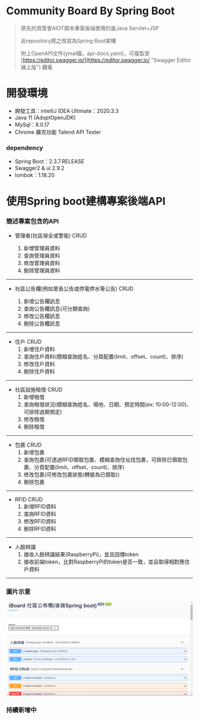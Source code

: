 # Community Board By Spring Boot

> 原先的資策會AIOT期末專案後端使用的是Java Servlet+JSP
>
> 此repository將之改寫為Spring Boot架構
> 
> 附上OpenAPI文件(ymal檔，api-docs.yaml)，可複製至 [https://editor.swagger.io/](https://editor.swagger.io/ "Swagger Editor 線上版")  觀看

# 開發環境

- 開發工具：intelliJ IDEA Ultimate：2020.3.3
- Java 11 (AdoptOpenJDK)
- MySql：8.0.17
- Chrome 擴充功能 Talend API Tester
### dependency 
- Spring Boot：2.3.7.RELEASE
- Swagger2 & ui 2.9.2
- lombok：1.18.20

# 使用Spring boot建構專案後端API
### 簡述專案包含的API

- 管理者(社區保全或警衛) CRUD

	1. 新增管理員資料
	2. 查詢管理員資料
	3. 修改管理員資料
	4. 刪除管理員資料

----------
- 社區公告欄(例如里長公告或停電停水等公告) CRUD

	1. 新增公告欄訊息
	2. 查詢公告欄訊息(可分類查詢)
	3. 修改公告欄訊息
	4. 刪除公告欄訊息

----------
- 住戶 CRUD
	1. 新增住戶資料
	2. 查詢住戶資料(模糊查詢姓名、分頁配置(limit、offset、count)、排序)
	3. 修改住戶資料
	4. 刪除住戶資料

----------
- 社區設施租借 CRUD
	1. 新增租借
	2. 查詢租借狀況(模糊查詢姓名、場地、日期、預定時間(ex: 10:00-12:00)、可排除過期預定)
	3. 修改租借
	4. 刪除租借

----------
- 包裹 CRUD
	1. 新增包裹
	2. 查詢包裹(可透過RFID領取包裹、模糊查詢住址找包裹，可排除已領取包裹、分頁配置(limit、offset、count)、排序)
	3. 修改包裹(可修改包裹狀態(轉變為已領取))
	4. 刪除包裹

----------
- RFID CRUD
	1. 新增RFID資料
	2. 查詢RFID資料
	3. 修改RFID資料
	4. 刪除RFID資料

----------
- 人臉辨識
	1. 接收人臉辨識結果(RaspberryPi)，並且回傳token
	2. 接收前端token，比對RaspberryPi的token是否一致，並且取得相對應住戶資料

----------
### 圖片示意

![](https://github.com/TzuYaoTW/community-board-aiot/blob/main/API%E6%96%87%E4%BB%B6%E7%A4%BA%E6%84%8F%E5%9C%96.png?raw=true)

### 持續新增中
